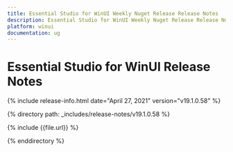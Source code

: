 ```yaml
---
title: Essential Studio for WinUI Weekly Nuget Release Release Notes  
description: Essential Studio for WinUI Weekly Nuget Release Release Notes  
platform: winui
documentation: ug
---
```


# Essential Studio for WinUI  Release Notes  

{% include release-info.html date="April 27, 2021"  version="v19.1.0.58" %} 


{% directory path: _includes/release-notes/v19.1.0.58 %}

{% include {{file.url}} %}

{% enddirectory %}